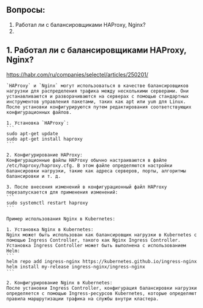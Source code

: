 ## Вопросы:
1. Работал ли с балансировщиками HAProxy, Nginx?
2. 

## 1. Работал ли с балансировщиками HAProxy, Nginx?
https://habr.com/ru/companies/selectel/articles/250201/

    `HAProxy` и `Nginx` могут использоваться в качестве балансировщиков нагрузки для распределения трафика между несколькими серверами. Они устанавливаются и разворачиваются на серверах с помощью стандартных инструментов управления пакетами, таких как apt или yum для Linux. После установки конфигурируются путем редактирования соответствующих конфигурационных файлов.

    1. Установка `HAProxy`:
    ```
    sudo apt-get update
    sudo apt-get install haproxy
    ```

    2. Конфигурирование HAProxy:
    Конфигурационные файлы HAProxy обычно настраиваются в файле /etc/haproxy/haproxy.cfg. В этом файле определяются настройки балансировки нагрузки, такие как адреса серверов, порты, алгоритмы балансировки и т. д.

    3. После внесения изменений в конфигурационный файл HAProxy перезапускается для применения изменений:
    ```
    sudo systemctl restart haproxy
    ```

    Пример использования Nginx в Kubernetes:

    1. Установка Nginx в Kubernetes:
    Nginx может быть использован как балансировщик нагрузки в Kubernetes с помощью Ingress Controller, такого как Nginx Ingress Controller. Установка Ingress Controller может быть выполнена с использованием Helm:
    ```
    helm repo add ingress-nginx https://kubernetes.github.io/ingress-nginx
    helm install my-release ingress-nginx/ingress-nginx
    ```

    2. Конфигурирование Nginx в Kubernetes:
    После установки Ingress Controller, конфигурация балансировки нагрузки определяется с помощью Ingress-ресурсов Kubernetes, которые определяют правила маршрутизации трафика на службы внутри кластера.

